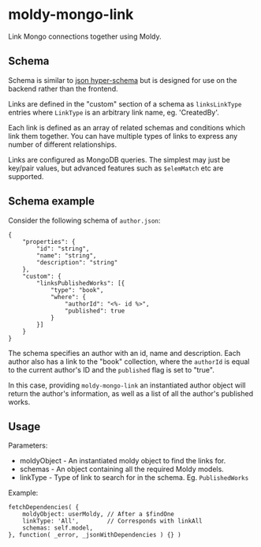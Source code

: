 # moldy-mongo-link
Link Mongo connections together using Moldy.

## Schema
Schema is similar to [json hyper-schema](http://json-schema.org/latest/json-schema-hypermedia.html) but is designed for use on the backend rather than the frontend.

Links are defined in the "custom" section of a schema as `linksLinkType` entries where `LinkType` is an arbitrary link name, eg. 'CreatedBy'.

Each link is defined as an array of related schemas and conditions which link them together. You can have multiple types of links to express any number of different relationships.

Links are configured as MongoDB queries. The simplest may just be key/pair values, but advanced features such as `$elemMatch` etc are supported.

## Schema example
Consider the following schema of `author.json`:

```
{
    "properties": {
        "id": "string",
        "name": "string",
        "description": "string"
    },
    "custom": {
        "linksPublishedWorks": [{
            "type": "book",
            "where": {
                "authorId": "<%- id %>",
                "published": true
            }
        }]
    }
}
```

The schema specifies an author with an id, name and description. Each author also has a link to the "book" collection, where the `authorId` is equal to the current author's ID and the `published` flag is set to "true".

In this case, providing `moldy-mongo-link` an instantiated author object will return the author's information, as well as a list of all the author's published works.

## Usage
Parameters:
- moldyObject - An instantiated moldy object to find the links for.
- schemas - An object containing all the required Moldy models.
- linkType - Type of link to search for in the schema. Eg. `PublishedWorks`

Example:

```
fetchDependencies( {
    moldyObject: userMoldy, // After a $findOne
    linkType: 'All',        // Corresponds with linkAll
    schemas: self.model,
}, function( _error, _jsonWithDependencies ) {} )
```
